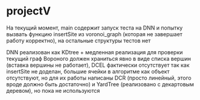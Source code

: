 # projectV

На текущий момент, main содержит запуск теста на DNN и попытку вызвать функцию insertSite из voronoi_graph (которая не завершает работу корректно), на остальные структуры тестов нет

DNN реализован как KDtree + медленная реализация для проверки 
текущий граф Вороного должен храниться явно в виде списка вершин (вставка вершины не работает), DCEL фактически отсутствует
так как insertSite не доделан, большие ячейки в алгоритме как объект отсутствуют, но для их работы написаны DCR (просто линейный, этого вроде должно быть достаточно) и YardTree (реализовано с декартовым деревом), но пока не используются

